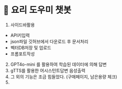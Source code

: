 # 💬 요리 도우미 챗봇

1. 사이드바활용
  -  API키입력
  -  json파일 깃허브에서 다운로드 후 문서처리
  -  벡터DB저장 및 업로드
  -  프롬포트작성
2. GPT4o-mini 를 활용하여 학습된 데이터에 의해 답변
3. gTTS를 활용한 어시스턴트답변 음성출력
4. 그 외의 기능은 조금 힘들었다. (구매페이지, 남은용량 체크)
5. 
